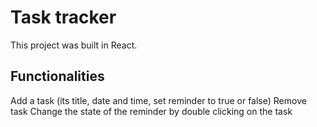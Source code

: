 # Task tracker

This project was built in React.

## Functionalities

Add a task (its title, date and time, set reminder to true or false)
Remove task
Change the state of the reminder by double clicking on the task

